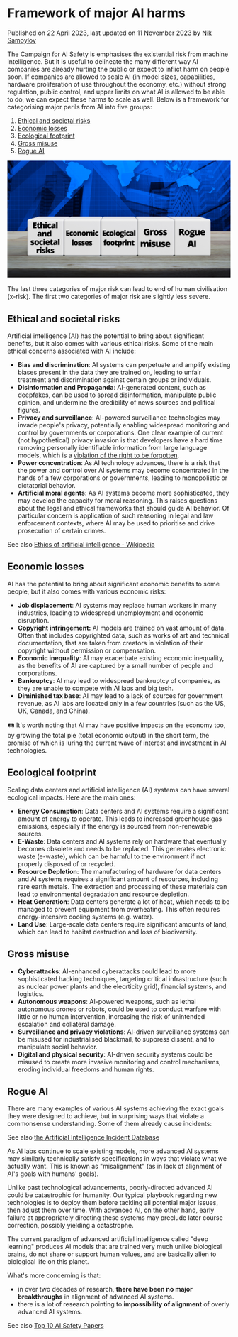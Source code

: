 # Framework of major AI harms
Published on 22 April 2023, last updated on 11 November 2023 by [Nik Samoylov](https://www.campaignforaisafety.org/author/nik/)

The Campaign for AI Safety is emphasises the existential risk from machine intelligence. But it is useful to delineate the many different way AI companies are already hurting the public or expect to inflict harm on people soon. If companies are allowed to scale AI (in model sizes, capabilities, hardware proliferation of use throughout the economy, etc.) without strong regulation, public control, and upper limits on what AI is allowed to be able to do, we can expect these harms to scale as well. Below is a framework for categorising major perils from AI into five groups:

1.  [Ethical and societal risks](#ethical-and-societal-risks)
2.  [Economic losses](#economic-losses)
3.  [Ecological footprint](#ecological-footprint)
4.  [Gross misuse](#gross-misuse)
5.  [Rogue AI](#rogue-ai)

![Framework of major AI harms](framework-of-harms.png)

The last three categories of major risk can lead to end of human civilisation (x-risk). The first two categories of major risk are slightly less severe.

Ethical and societal risks
--------------------------

Artificial intelligence (AI) has the potential to bring about significant benefits, but it also comes with various ethical risks. Some of the main ethical concerns associated with AI include:

*   **Bias and discrimination**: AI systems can perpetuate and amplify existing biases present in the data they are trained on, leading to unfair treatment and discrimination against certain groups or individuals.
*   **Disinformation and Propaganda**: AI-generated content, such as deepfakes, can be used to spread disinformation, manipulate public opinion, and undermine the credibility of news sources and political figures.
*   **Privacy and surveillance**: AI-powered surveillance technologies may invade people's privacy, potentially enabling widespread monitoring and control by governments or corporations. One clear example of current (not hypothetical) privacy invasion is that developers have a hard time removing personally identifiable information from large language models, which is a [violation of the right to be forgotten](https://dhillemann.medium.com/does-chatgpt-comply-with-eu-gdpr-regulations-investigating-the-right-to-be-forgotten-fc97bb321d3a?ref=campaignforaisafety.org).
*   **Power concentration**: As AI technology advances, there is a risk that the power and control over AI systems may become concentrated in the hands of a few corporations or governments, leading to monopolistic or dictatorial behavior.
*   **Artificial moral agents**: As AI systems become more sophisticated, they may develop the capacity for moral reasoning. This raises questions about the legal and ethical frameworks that should guide AI behavior. Of particular concern is application of such reasoning in legal and law enforcement contexts, where AI may be used to prioritise and drive prosecution of certain crimes.

See also [Ethics of artificial intelligence - Wikipedia](https://en.wikipedia.org/wiki/Ethics_of_artificial_intelligence?ref=campaignforaisafety.org)

Economic losses
---------------

AI has the potential to bring about significant economic benefits to some people, but it also comes with various economic risks:

*   **Job displacement**: AI systems may replace human workers in many industries, leading to widespread unemployment and economic disruption.
*   **Copyright infringement:** AI models are trained on vast amount of data. Often that includes copyrighted data, such as works of art and technical documentation, that are taken from creators in violation of their copyright without permission or compensation.
*   **Economic inequality**: AI may exacerbate existing economic inequality, as the benefits of AI are captured by a small number of people and corporations.
*   **Bankruptcy**: AI may lead to widespread bankruptcy of companies, as they are unable to compete with AI labs and big tech.
*   **Diminished tax base**: AI may lead to a lack of sources for government revenue, as AI labs are located only in a few countries (such as the US, UK, Canada, and China).

🛤️ It's worth noting that AI may have positive impacts on the economy too, by growing the total pie (total economic output) in the short term, the promise of which is luring the current wave of interest and investment in AI technologies.


Ecological footprint
---------------

Scaling data centers and artificial intelligence (AI) systems can have several ecological impacts. Here are the main ones:

*   **Energy Consumption**: Data centers and AI systems require a significant amount of energy to operate. This leads to increased greenhouse gas emissions, especially if the energy is sourced from non-renewable sources.
*   **E-Waste**: Data centers and AI systems rely on hardware that eventually becomes obsolete and needs to be replaced. This generates electronic waste (e-waste), which can be harmful to the environment if not properly disposed of or recycled.
*   **Resource Depletion**: The manufacturing of hardware for data centers and AI systems requires a significant amount of resources, including rare earth metals. The extraction and processing of these materials can lead to environmental degradation and resource depletion.
*   **Heat Generation**: Data centers generate a lot of heat, which needs to be managed to prevent equipment from overheating. This often requires energy-intensive cooling systems (e.g. water).
*   **Land Use**: Large-scale data centers require significant amounts of land, which can lead to habitat destruction and loss of biodiversity.

Gross misuse
------------

*   **Cyberattacks**: AI-enhanced cyberattacks could lead to more sophisticated hacking techniques, targeting critical infrastructure (such as nuclear power plants and the elecrticity grid), financial systems, and logistics.
*   **Autonomous weapons**: AI-powered weapons, such as lethal autonomous drones or robots, could be used to conduct warfare with little or no human intervention, increasing the risk of unintended escalation and collateral damage.
*   **Surveillance and privacy violations**: AI-driven surveillance systems can be misused for industrialised blackmail, to suppress dissent, and to manipulate social behavior.
*   **Digital and physical security**: AI-driven security systems could be misused to create more invasive monitoring and control mechanisms, eroding individual freedoms and human rights.

Rogue AI
--------

There are many examples of various AI systems achieving the exact goals they were designed to achieve, but in surprising ways that violate a commonsense understanding. Some of them already cause incidents:

See also [the Artificial Intelligence Incident Database](https://incidentdatabase.ai/?ref=campaignforaisafety.org)

As AI labs continue to scale existing models, more advanced AI systems may similarly technically satisfy specifications in ways that violate what we actually want. This is known as "misalignment" (as in lack of alignment of AI's goals with humans' goals).

Unlike past technological advancements, poorly-directed advanced AI could be catastrophic for humanity. Our typical playbook regarding new technologies is to deploy them before tackling all potential major issues, then adjust them over time. With advanced AI, on the other hand, early failure at appropriately directing these systems may preclude later course correction, possibly yielding a catastrophe.

The current paradigm of advanced artificial intelligence called "deep learning" produces AI models that are trained very much unlike biological brains, do not share or support human values, and are basically alien to biological life on this planet.

What's more concerning is that:

*   in over two decades of research, **there have been no major breakthroughs** in alignment of advanced AI systems.
*   there is a lot of research pointing to **impossibility of alignment** of overly advanced AI systems.

See also [Top 10 AI Safety Papers](https://romanyam.medium.com/top-10-ai-safety-papers-7a9d280a260e?ref=campaignforaisafety.org)

